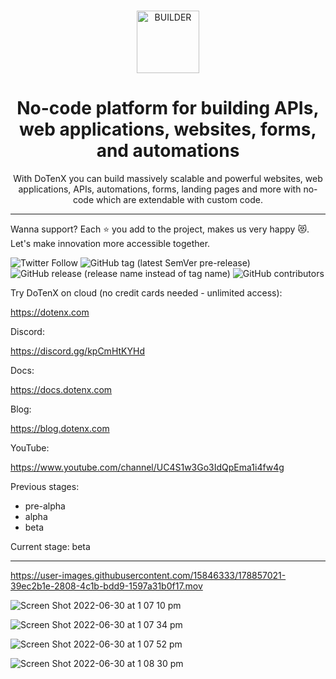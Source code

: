 <br />
<p align="center">
<img alt="BUILDER" src="https://app.dotenx.com/static/media/logo.678522740bc0af21222e.png" width="100" />
</p>
<h1 align="center">
  No-code platform for building APIs, web applications, websites, forms, and automations
</h1>
<p align="center">
  With DoTenX you can build massively scalable and powerful websites, web applications, APIs, automations, forms, landing pages and more with no-code which are extendable with custom code.
</p>

---

Wanna support? Each ⭐ you add to the project, makes us very happy 😻. Let's make innovation more accessible together.

![Twitter Follow](https://img.shields.io/twitter/follow/Do10X?style=social) ![GitHub tag (latest SemVer pre-release)](https://img.shields.io/github/v/tag/dotenx/dotenx?include_prereleases) ![GitHub release (release name instead of tag name)](https://img.shields.io/github/v/release/dotenx/dotenx?include_prereleases) ![GitHub contributors](https://img.shields.io/github/contributors/dotenx/dotenx)

Try DoTenX on cloud (no credit cards needed - unlimited access):

https://dotenx.com


Discord:

https://discord.gg/kpCmHtKYHd

Docs:

https://docs.dotenx.com


Blog:

https://blog.dotenx.com

YouTube:

https://www.youtube.com/channel/UC4S1w3Go3IdQpEma1i4fw4g

Previous stages:
- pre-alpha
- alpha
- beta


Current stage: beta

---



https://user-images.githubusercontent.com/15846333/178857021-39ec2b1e-2808-4c1b-bdd9-1597a31b0f17.mov





![Screen Shot 2022-06-30 at 1 07 10 pm](https://user-images.githubusercontent.com/15846333/176584298-edcfed4c-f5f8-47a2-a794-6291cb7b42f6.png)

![Screen Shot 2022-06-30 at 1 07 34 pm](https://user-images.githubusercontent.com/15846333/176584349-0f66b179-926a-4c71-ab88-433332934ad1.png)

![Screen Shot 2022-06-30 at 1 07 52 pm](https://user-images.githubusercontent.com/15846333/176584373-a324bf68-2d04-4a11-9fb0-d3bbfcc682c9.png)

![Screen Shot 2022-06-30 at 1 08 30 pm](https://user-images.githubusercontent.com/15846333/176584453-ee17c3c6-329d-44f6-96f9-a5142717325c.png)




